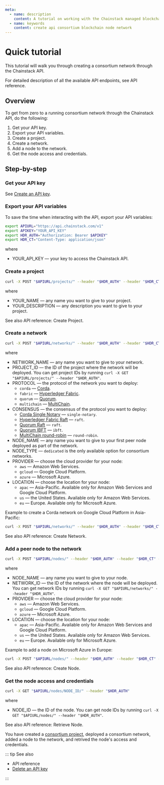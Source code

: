 ```yaml
---
meta:
  - name: description
    content: A tutorial on working with the Chainstack managed blockchain services through API.
  - name: keywords
    content: create api consortium blockchain node network
---
```


# Quick tutorial

This tutorial will walk you through creating a consortium network through the Chainstack API.

For detailed description of all the available API endpoints, see <a :href="$themeConfig.apiDocsURL" target="_blank">API reference</a>.

## Overview

To get from zero to a running consortium network through the Chainstack API, do the following:

1. Get your API key.
1. Export your API variables.
1. Create a project.
1. Create a network.
1. Add a node to the network.
1. Get the node access and credentials.

## Step-by-step

### Get your API key

See [Create an API key](/platform/create-an-api-key).

### Export your API variables

To save the time when interacting with the API, export your API variables:

``` sh
export APIURL="https://api.chainstack.com/v1"
export APIKEY="YOUR_API_KEY"
export HDR_AUTH="Authorization: Bearer $APIKEY"
export HDR_CT="Content-Type: application/json"
```

where

* YOUR_API_KEY — your key to access the Chainstack API.

### Create a project

``` sh
curl -X POST "$APIURL/projects/" --header "$HDR_AUTH" --header "$HDR_CT" --data '{"name":"YOUR_NAME","description":"YOUR_DESCRIPTION"}'
```

where

* YOUR_NAME — any name you want to give to your project.
* YOUR_DESCRIPTION — any description you want to give to your project.

See also API reference: <a :href="$themeConfig.apiDocsURL + '#operation/createProject'" target="_blank">Create Project</a>.

### Create a network

``` sh
curl -X POST "$APIURL/networks/" --header "$HDR_AUTH" --header "$HDR_CT" --data '{"name":"NETWORK_NAME","project":"PROJECT_ID","protocol":"PROTOCOL","configuration":{"consensus":"CONSENSUS"},"nodes":[{"name":"NODE_NAME","type":"NODE_TYPE","role":"peer","provider":"CLOUD_PROVIDER","region":"LOCATION","configuration":{}}]}'
```

where

* NETWORK_NAME — any name you want to give to your network.
* PROJECT_ID — the ID of the project where the network will be deployed. You can get project IDs by running `curl -X GET "$APIURL/projects/" --header "$HDR_AUTH"`.
* PROTOCOL — the protocol of the network you want to deploy:
	* `corda` — [Corda](/blockchains/corda).
	* `fabric` — [Hyperledger Fabric](/blockchains/fabric).
	* `quorum` — [Quorum](/blockchains/quorum).
	* `multichain` — [MultiChain](/blockchains/multichain).
* CONSENSUS — the consensus of the protocol you want to deploy:
	* [Corda Single Notary](/blockchains/corda#consensus) — `single-notary`.
	* [Hyperledger Fabric Raft](/blockchains/fabric#consensus) — `raft`.
	* [Quorum Raft](/blockchains/quorum#raft) — `raft`.
	* [Quorum IBFT](/blockchains/quorum#ibft) — `ibft`.
	* [MultiChain round-robin](/blockchains/multichain#consensus) — `round-robin`.
* NODE_NAME — any name you want to give to your first peer node deployed as part of the network.
* NODE_TYPE — `dedicated` is the only available option for consortium networks.
* PROVIDER — choose the cloud provider for your node:
	* `aws` — Amazon Web Services.
	* `gcloud` — Google Cloud Platform.
	* `azure` — Microsoft Azure.
* LOCATION — choose the location for your node:
	* `apac` — Asia-Pacific. Available only for Amazon Web Services and Google Cloud Platform.
	* `us` — the United States. Available only for Amazon Web Services.
	* `eu` — Europe. Available only for Microsoft Azure.

Example to create a Corda network on Google Cloud Platform in Asia-Pacific:

``` sh
curl -X POST "$APIURL/networks/" --header "$HDR_AUTH" --header "$HDR_CT" --data '{"name":"NETWORK_NAME","project":"PR-123-456","protocol":"corda","configuration":{"consensus":"single-notary"},"nodes":[{"name":"My node name","type":"dedicated","role":"peer","provider":"gcloud","region":"apac","configuration":{}}]}'
```

See also API reference: <a :href="$themeConfig.apiDocsURL + '#operation/createNetwork'" target="_blank">Create Network</a>.

### Add a peer node to the network

``` sh
curl -X POST "$APIURL/nodes/" --header "$HDR_AUTH" --header "$HDR_CT" --data '{"name":"NODE_NAME","network":"NETWORK_ID","type": "dedicated","role":"peer","provider":"PROVIDER","region":"LOCATION","configuration":{}}'
```

where

* NODE_NAME — any name you want to give to your node.
* NETWORK_ID — the ID of the network where the node will be deployed. You can get network IDs by running `curl -X GET "$APIURL/networks/" --header "$HDR_AUTH"`.
* PROVIDER — choose the cloud provider for your node:
	* `aws` — Amazon Web Services.
	* `gcloud` — Google Cloud Platform.
	* `azure` — Microsoft Azure.
* LOCATION — choose the location for your node:
	* `apac` — Asia-Pacific. Available only for Amazon Web Services and Google Cloud Platform.
	* `us` — the United States. Available only for Amazon Web Services.
	* `eu` — Europe. Available only for Microsoft Azure.

Example to add a node on Microsoft Azure in Europe:

``` sh
curl -X POST "$APIURL/nodes/" --header "$HDR_AUTH" --header "$HDR_CT" --data '{"name":"My node name","network":"NW-123-456-7","type": "dedicated","role":"peer","provider":"azure","region":"eu","configuration":{}}'
```

See also API reference: <a :href="$themeConfig.apiDocsURL + '#operation/createNode'" target="_blank">Create Node</a>.

### Get the node access and credentials

``` sh
curl -X GET "$APIURL/nodes/NODE_ID/" --header "$HDR_AUTH"
```

where

* NODE_ID — the ID of the node. You can get node IDs by running `curl -X GET "$APIURL/nodes/" --header "$HDR_AUTH"`.

See also API reference: <a :href="$themeConfig.apiDocsURL + '#operation/retrieveNode'" target="_blank">Retrieve Node</a>.

You have created a [consortium project](/glossary/consortium-project), deployed a consortium network, added a node to the network, and retrived the node's access and credentials.

::: tip See also

* <a :href="$themeConfig.apiDocsURL" target="_blank">API reference</a>
* [Delete an API key](/platform/delete-an-api-key)

:::
